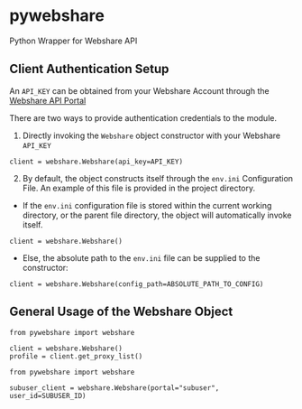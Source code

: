 # pywebshare
Python Wrapper for Webshare API


## Client Authentication Setup

An `API_KEY` can be obtained from your Webshare Account through the [Webshare API Portal](https://proxy.webshare.io/userapi/keys)

There are two ways to provide authentication credentials to the module.
1. Directly invoking the `Webshare` object constructor with your Webshare `API_KEY`

```
client = webshare.Webshare(api_key=API_KEY)
```

2. By default, the object constructs itself through the `env.ini` Configuration File. An example of this file is provided in the project directory. 
  - If the `env.ini` configuration file is stored within the current working directory, or the parent file directory, the object will automatically invoke itself.
```
client = webshare.Webshare()
```
  - Else, the absolute path to the `env.ini` file can be supplied to the constructor:
  
```
client = webshare.Webshare(config_path=ABSOLUTE_PATH_TO_CONFIG)
```

## General Usage of the Webshare Object

```
from pywebshare import webshare

client = webshare.Webshare()
profile = client.get_proxy_list()
```

```
from pywebshare import webshare

subuser_client = webshare.Webshare(portal="subuser", user_id=SUBUSER_ID)
```
